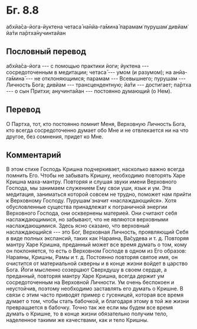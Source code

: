 # Бг. 8.8
абхйа̄са-йога-йуктена
четаса̄ на̄нйа-га̄мина̄
парамам̇ пурушам̇ дивйам̇
йа̄ти па̄ртха̄нучинтайан
## Пословный перевод

абхйа̄са-йога --- с помощью практики йоги; йуктена --- сосредоточенным в
медитации; четаса̄ --- умом (и разумом); на анйа-га̄мина̄ --- не
отклоняющимся; парамам --- Всевышнего; пурушам --- Личность Бога; дивйам
--- трансцендентную; йа̄ти --- достигает; па̄ртха --- о сын Притхи;
анучинтайан --- постоянно думающий (о Нем).

## Перевод

О Партха, тот, кто постоянно помнит Меня, Верховную Личность Бога, кто
всегда сосредоточенно думает обо Мне и не отвлекается ни на что другое,
без сомнения, придет ко Мне.

## Комментарий

В этом стихе Господь Кришна подчеркивает, насколько важно всегда помнить
Его. Чтобы не забывать Кришну, необходимо повторять Харе Кришна
маха-мантру. Повторяя и слушая звуки имени Верховного Господа, мы
занимаем служением Ему свои уши, язык и ум. Эта медитация, заниматься
которой совсем не трудно, поможет нам прийти к Верховному Господу.
Пурушам̇ значит «наслаждающийся». Хотя обусловленные существа принадлежат
к пограничной энергии Верховного Господа, они осквернены материей. Они
считают себя наслаждающимися, но забывают, что не являются верховными
наслаждающимися. Здесь ясно сказано, что верховный наслаждающийся ---
это Бог, Верховная Личность, проявляющий Себя в виде полных экспансий,
таких как Нараяна, Ва̄судева и т. д. Повторяя мантру Харе Кришна,
преданный может все время думать о том, кому он поклоняется, то есть о
Верховном Господе в одном из Его образов: Нараяны, Кришны, Рамы и т. д.
Постоянно повторяя святое имя, он очистится от материальной скверны и в
конце жизни войдет в царство Бога. Йоги мысленно созерцают Сверхдушу в
своем сердце, а преданный, повторяя мантру Харе Кришна, всегда держит ум
сосредоточенным на Верховной Личности. Ум очень беспокоен и неустойчив,
поэтому необходимо заставлять его думать о Кришне. В связи с этим часто
приводят пример с гусеницей, которая все время думает о том, чтобы стать
бабочкой, и благодаря этому в той же жизни превращается в бабочку. Точно
так же если мы будем все время думать о Кришне, то в конце жизни
обязательно получим тело, наделенное такими же качествами, как и тело
Кришны.
